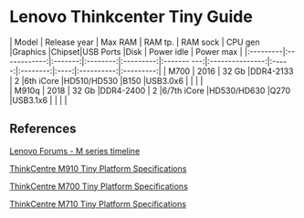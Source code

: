 # Lenovo Thinkcenter Tiny Guide

| Model    | Release year | Max RAM | RAM tp.  | RAM sock  | CPU gen     |Graphics         |Chipset|USB Ports |Disk  | Power idle | Power max |
|:---------|:------------:|:-------:|:--------:|:---------:|:------- ---:|:---------------:|:-----:|:--------:|:----:|:----------:|:---------:|
| M700     | 2016         | 32 Gb   |DDR4-2133 | 2         |6th iCore    |HD510/HD530      |B150   |USB3.0x6  |      |            |           |   
| M910q    | 2018         | 32 Gb   |DDR4-2400 | 2         |6/7th iCore  |HD530/HD630      |Q270   |USB3.1x6  |      |            |           |   

## References

[Lenovo Forums - M series timeline](https://forums.lenovo.com/t5/ThinkCentre-A-E-M-S-Series/M-series-timeline-2017/m-p/5076249)

[ThinkCentre M910 Tiny Platform Specifications](https://psref.lenovo.com/syspool/Sys/PDF/ThinkCentre/ThinkCentre_M910_Tiny/ThinkCentre_M910_Tiny_Spec.pdf)

[ThinkCentre M700 Tiny Platform Specifications](https://psref.lenovo.com/syspool/Sys/PDF/ThinkCentre/ThinkCentre_M700_Tiny/ThinkCentre_M700_Tiny_Spec.PDF)

[ThinkCentre M710 Tiny Platform Specifications](https://psref.lenovo.com/syspool/Sys/PDF/ThinkCentre/ThinkCentre_M710_Tiny/ThinkCentre_M710_Tiny_Spec.pdf)